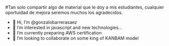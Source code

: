#Tan solo compartir algo de materíal que le doy a mis estudiantes, cualquier oportuidad de mejora seremos muchos los agradecidos.


- 👋 Hi, I’m @gonzalobarrerasaez
- 👀 I’m interested in javascript and new technologies...
- 🌱 I’m currently preparing AWS certification
- 💞️ I’m looking to collaborate on some king of KANBAM model

<!---
gonzalobarrerasaez/gonzalobarrerasaez is a ✨ special ✨ repository because its `README.md` (this file) appears on your GitHub profile.
You can click the Preview link to take a look at your changes.
--->
